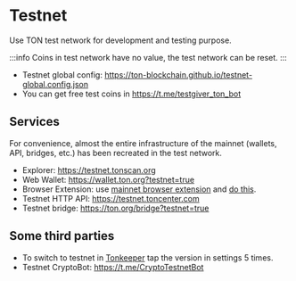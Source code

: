 # Testnet

Use TON test network for development and testing purpose.

:::info 
Coins in test network have no value, the test network can be reset.
:::

* Testnet global config: https://ton-blockchain.github.io/testnet-global.config.json
* You can get free test coins in https://t.me/testgiver_ton_bot

## Services

For convenience, almost the entire infrastructure of the mainnet (wallets, API, bridges, etc.) has been recreated in the test network.

* Explorer: https://testnet.tonscan.org
* Web Wallet: https://wallet.ton.org?testnet=true
* Browser Extension: use [mainnet browser extension](https://chrome.google.com/webstore/detail/ton-wallet/nphplpgoakhhjchkkhmiggakijnkhfnd) and [do this](https://github.com/toncenter/ton-wallet#switch-between-mainnettestnet-in-extension).
* Testnet HTTP API: https://testnet.toncenter.com
* Testnet bridge: https://ton.org/bridge?testnet=true

## Some third parties

* To switch to testnet in [Tonkeeper](https://tonkeeper.com/) tap the version in settings 5 times.
* Testnet CryptoBot: https://t.me/CryptoTestnetBot